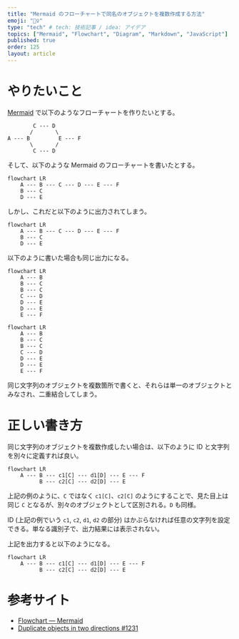 ```yaml
---
title: "Mermaid のフローチャートで同名のオブジェクトを複数作成する方法"
emoji: "🧜‍♀️"
type: "tech" # tech: 技術記事 / idea: アイデア
topics: ["Mermaid", "Flowchart", "Diagram", "Markdown", "JavaScript"]
published: true
order: 125
layout: article
---
```


# やりたいこと
[Mermaid](https://mermaid-js.github.io/mermaid/#/) で以下のようなフローチャートを作りたいとする。

```
        C --- D
       /       \
A --- B         E --- F
       \       /
        C --- D
```

そして、以下のような Mermaid のフローチャートを書いたとする。

```
flowchart LR
    A --- B --- C --- D --- E --- F
    B --- C
    D --- E
```

しかし、これだと以下のように出力されてしまう。

```mermaid
flowchart LR
    A --- B --- C --- D --- E --- F
    B --- C
    D --- E
```

以下のように書いた場合も同じ出力になる。

```
flowchart LR
    A --- B
    B --- C
    B --- C
    C --- D
    D --- E
    D --- E
    E --- F
```

```mermaid
flowchart LR
    A --- B
    B --- C
    B --- C
    C --- D
    D --- E
    D --- E
    E --- F
```

同じ文字列のオブジェクトを複数箇所で書くと、それらは単一のオブジェクトとみなされ、二重結合してしまう。

# 正しい書き方
同じ文字列のオブジェクトを複数作成したい場合は、以下のように ID と文字列を別々に定義すれば良い。

```
flowchart LR
    A --- B --- c1[C] --- d1[D] --- E --- F
          B --- c2[C] --- d2[D] --- E
```

上記の例のように、`C` ではなく `c1[C]`、`c2[C]` のようにすることで、見た目上は同じ `C` となるが、別々のオブジェクトとして区別される。`D` も同様。

ID (上記の例でいう `c1`, `c2`, `d1`, `d2` の部分) はかぶらなければ任意の文字列を設定できる。単なる識別子で、出力結果には表示されない。

上記を出力すると以下のようになる。

```mermaid
flowchart LR
    A --- B --- c1[C] --- d1[D] --- E --- F
          B --- c2[C] --- d2[D] --- E
```

# 参考サイト
* [Flowchart ― Mermaid](https://mermaid-js.github.io/mermaid/#/flowchart)
* [Duplicate objects in two directions #1231](https://github.com/mermaid-js/mermaid/issues/1231)
